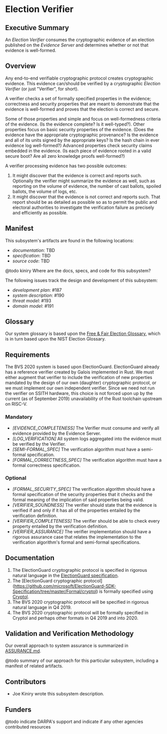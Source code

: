 # Election Verifier

## Executive Summary

An *Election Verifier* consumes the cryptographic evidence of an
election published on the *Evidence Server* and determines whether or
not that evidence is well-formed.

## Overview

Any end-to-end verifiable cryptographic protocol creates cryptographic
evidence.  This evidence can/should be verified by a cryptographic
*Election Verifier* (or just "Verifier", for short).  

A verifier checks a set of formally specified properties in the
evidence; correctness and security properties that are meant to
demonstrate that the evidence is well-formed and proves that the
election is correct and secure.

Some of those properties and simple and focus on well-formedness
criteria of the evidence.  (Is the evidence complete?  Is it
well-typed?).  Other properties focus on basic security properties of
the evidence.  (Does the evidence have the appropriate cryptographic
provenance?  Is the evidence and all of its units signed by the
appropriate keys?  Is the hash chain in ever evidence log
well-formed?)  Advanced properties check security claims embedded in
the evidence.  (Is each piece of evidence rooted in a valid secure
boot?  Are all zero knowledge proofs well-formed?)

A verifier processing evidence has two possible outcomes:
 1. It might discover that the evidence is correct and reports such.
    Optionally the verifier might summarize the evidence as well, such
    as reporting on the volume of evidence, the number of cast
    ballots, spoiled ballots, the volume of logs, etc.
 2. It might discover that the evidence is not correct and reports
    such. That report should be as detailed as possible so as to
    permit the public and electoral authorities to investigate the
    verification failure as precisely and efficiently as possible.

## Manifest

This subsystem's artifacts are found in the following locations:
 - *documentation*: TBD
 - *specification*: TBD
 - *source code*: TBD

@todo kiniry Where are the docs, specs, and code for this subsystem?

The following issues track the design and development of this
subsystem:
 - *development plan*: #187
 - *system description*: #190
 - *threat model*: #193
 - *domain model*: #191

## Glossary

Our system glossary is based upon the 
[Free & Fair Election Glossary](https://github.com/FreeAndFair/ElectionGlossary), 
which is in turn based upon the NIST Election Glossary.

## Requirements

The BVS 2020 system is based upon ElectionGuard.  ElectionGuard
already has a reference verifier created by Galois implemented in
Rust. We must either augment that verifier to include the verification
of new properties mandated by the design of our own (daughter)
cryptographic protocol, or we must implement our own independent
verifier. Since we need not run the verifier on SSITH hardware, this
choice is not forced upon up by the current (as of September 2019)
unavailability of the Rust toolchain upstream on RISC-V.

### Mandatory

- *[EVIDENCE_COMPLETENESS]* The Verifier must consume and verify all
  evidence provided by the Evidence Server.
- *[LOG_VERIFICATION]* All system logs aggregated into the evidence
  must be verified by the Verifier.
- *[SEMI-FORMAL_SPEC]* The verification algorithm must have a
  semi-formal specification.
- *[FORMAL_CORRECTNESS_SPEC]* The verification algorithm must have a
  formal correctness specification.

### Optional

- *[FORMAL_SECURITY_SPEC]* The verification algorithm should have a
  formal specification of the security properties that it checks and
  the formal meaning of the implication of said properties being
  valid.
- *[VERIFIER_SOUNDNESS]* The verifier should state that the evidence is
  verified if and only if it has all of the properties entailed by
  the verification definition.
- *[VERIFIER_COMPLETENESS]* The verifier should be able to check every
  property entailed by the verification definition.
- *[VERIFIER_ASSURANCE]* The verifier implementation should have a
  rigorous assurance case that relates the implementation to the
  verification algorithm's formal and semi-formal specifications.

## Documentation

1. The ElectionGuard cryptographic protocol is specified in rigorous
   natural language in the 
   [ElectionGuard specification](https://github.com/microsoft/ElectionGuard-SDK-Specification).
2. The [ElectionGuard cryptographic protocol]
   (https://github.com/microsoft/ElectionGuard-SDK-Specification/tree/master/Formal/cryptol) 
   is formally specified using [Cryptol](https://cryptol.net/).
3. The BVS 2020 cryptographic protocol will be specified in rigorous
   natural language in Q4 2019.
3. The BVS 2020 cryptographic protocol will be formally specified 
   in Cryptol and perhaps other formats in Q4 2019 and into 2020.

## Validation and Verification Methodology

Our overall approach to system assurance is summarized in
[ASSURANCE.md](../ASSURANCE.md).

@todo summary of our approach for this particular subsystem, including
a manifest of related artifacts.

## Contributors

- Joe Kiniry wrote this subsystem description.

## Funders

@todo indicate DARPA's support and indicate if any other agencies
contributed resources
